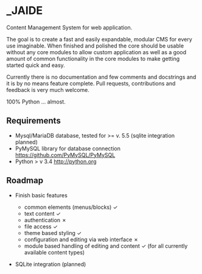 \_JAIDE
====

Content Management System for web application.

The goal is to create a fast and easily expandable, modular CMS for every use imaginable. When finished and polished the core should be usable without any core modules to allow custom application as well as a good amount of common functionality in the core modules to make getting started quick and easy.

Currently there is no documentation and few comments and docstrings and it is by no means feature complete. Pull requests, contributions and feedback is very much welcome.

100% Python ... almost.

## Requirements

* Mysql/MariaDB database, tested for >= v. 5.5 (sqlite integration planned)
* PyMySQL library for database connection https://github.com/PyMySQL/PyMySQL
* Python > v 3.4 http://python.org

## Roadmap


* Finish basic features
    * common elements (menus/blocks) &#x2713;
    * text content &#x2713;
    * authentication &#x2717;
    * file access &#x2713;
    * theme based styling &#x2713;
    * configuration and editing via web interface &#x2717; 
    * module based handling of editing and content &#x2713; (for all currently available content types)

* SQLite integration (planned)